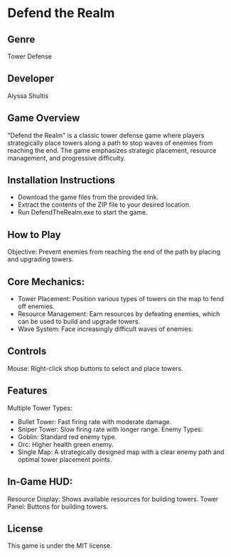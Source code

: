 # Defend the Realm

## Genre
Tower Defense

## Developer
Alyssa Shultis

## Game Overview
"Defend the Realm" is a classic tower defense game where players strategically place towers along a path to stop waves of enemies from reaching the end. The game emphasizes strategic placement, resource management, and progressive difficulty.

## Installation Instructions
 - Download the game files from the provided link.
 - Extract the contents of the ZIP file to your desired location.
 - Run DefendTheRealm.exe to start the game.

## How to Play
Objective: Prevent enemies from reaching the end of the path by placing and upgrading towers.

## Core Mechanics:
 - Tower Placement: Position various types of towers on the map to fend off enemies.
 - Resource Management: Earn resources by defeating enemies, which can be used to build and upgrade towers.
 - Wave System: Face increasingly difficult waves of enemies.

## Controls
Mouse:
Right-click shop buttons to select and place towers.

## Features
Multiple Tower Types:
 - Bullet Tower: Fast firing rate with moderate damage.
 - Sniper Tower: Slow firing rate with longer range.
Enemy Types:
 - Goblin: Standard red enemy type.
 - Orc: Higher health green enemy.
 - Single Map: A strategically designed map with a clear enemy path and optimal tower placement points.

## In-Game HUD:
Resource Display: Shows available resources for building towers.
Tower Panel: Buttons for building towers.

## License
This game is under the MIT license.

